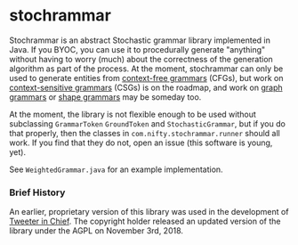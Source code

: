 # stochrammar
Stochrammar is an abstract Stochastic grammar library implemented in Java. If you BYOC, you can use it to procedurally generate "anything" without having to worry (much) about the correctness of the generation algorithm as part of the process. At the moment, stochrammar can only be used to generate entities from [context-free grammars](https://en.wikipedia.org/wiki/Context-free_grammar) (CFGs), but work on [context-sensitive grammars](https://en.wikipedia.org/wiki/Context-sensitive_grammar) (CSGs) is on the roadmap, and work on [graph grammars](https://en.wikipedia.org/wiki/Graph_rewriting) or [shape grammars](https://en.wikipedia.org/wiki/Shape_grammar) may be someday too.

At the moment, the library is not flexible enough to be used without subclassing `GrammarToken` `GroundToken` and
`StochasticGrammar`, but if you do that properly, then the classes in `com.nifty.stochrammar.runner` should all work.
If you find that they do not, open an issue (this software is young, yet).

See `WeightedGrammar.java` for an example implementation.

### Brief History
An earlier, proprietary version of this library was used in the development of [Tweeter in Chief](https://play.google.com/store/apps/details?id=com.niftysoft.tweeter). The copyright holder released an updated version of the library under the AGPL on November 3rd, 2018.
